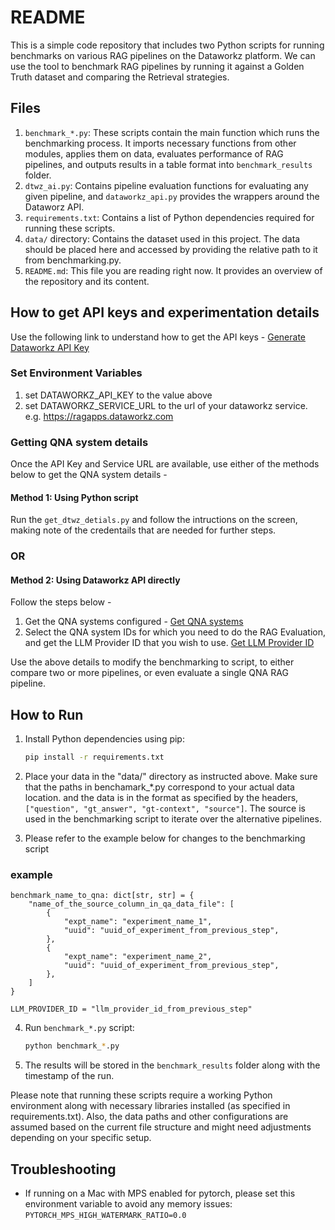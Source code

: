 # README

This is a simple code repository that includes two Python scripts for running benchmarks on various RAG pipelines on the Dataworkz platform. We can use the tool to benchmark RAG pipelines by running it against a Golden Truth dataset and comparing the Retrieval strategies. 
## Files

1. `benchmark_*.py`: These scripts contain the main function which runs the benchmarking process. It imports necessary functions from other modules, applies them on data, evaluates performance of RAG pipelines, and outputs results in a table format into `benchmark_results` folder.
2. `dtwz_ai.py`: Contains pipeline evaluation functions  for evaluating any given pipeline, and `dataworkz_api.py` provides the wrappers around the Dataworz API.
3. `requirements.txt`: Contains a list of Python dependencies required for running these scripts.
4. `data/` directory: Contains the dataset used in this project. The data should be placed here and accessed by providing the relative path to it from benchmarking.py. 
5. `README.md`: This file you are reading right now. It provides an overview of the repository and its content.

## How to get API keys and experimentation details 
Use the following link to understand how to get the API keys - [Generate Dataworkz API Key](https://docs.dataworkz.com/product-docs/api/generate-api-key-in-dataworkz)
   
### Set Environment Variables 
1. set DATAWORKZ_API_KEY to the value above
2. set DATAWORKZ_SERVICE_URL to the url of your dataworkz service. e.g. https://ragapps.dataworkz.com 

### Getting QNA system details

Once the API Key and Service URL are available, use either of the methods below to get the QNA system details - 

#### Method 1: Using Python script
Run the `get_dtwz_detials.py` and follow the intructions on the screen, making note of the credentails that are needed for further steps. 
### OR
#### Method 2: Using Dataworkz API directly
Follow the steps below - 
1. Get the QNA systems configured - [Get QNA systems](https://docs.dataworkz.com/product-docs/api#qna-v1-systems)
2. Select the QNA system IDs for which you need to do the RAG Evaluation, and get the LLM Provider ID that you wish to use. [Get LLM Provider ID](https://docs.dataworkz.com/product-docs/api#qna-v1-systems-systemid-llm-providers)

Use the above details to modify the benchmarking to script, to either compare two or more pipelines, or even evaluate a single QNA RAG pipeline. 

## How to Run

1. Install Python dependencies using pip: 
   
   ```bash
   pip install -r requirements.txt
   ```
2. Place your data in the "data/" directory as instructed above. Make sure that the paths in benchamark_*.py correspond to your actual data location. and the data is in the format as specified by the headers, `["question", "gt_answer", "gt-context", "source"]`. The source is used in the benchmarking script to iterate over the alternative pipelines.
   
3. Please refer to the example below for changes to the benchmarking script

### example
```
benchmark_name_to_qna: dict[str, str] = {
    "name_of_the_source_column_in_qa_data_file": [
        {
            "expt_name": "experiment_name_1",
            "uuid": "uuid_of_experiment_from_previous_step",
        },
        {
            "expt_name": "experiment_name_2",
            "uuid": "uuid_of_experiment_from_previous_step",
        },
    ]
}

LLM_PROVIDER_ID = "llm_provider_id_from_previous_step"
```
4. Run `benchmark_*.py` script:
   
    ```bash
    python benchmark_*.py
    ```
5. The results will be stored in the `benchmark_results` folder along with the timestamp of the run. 


Please note that running these scripts require a working Python environment along with necessary libraries installed (as specified in requirements.txt). Also, the data paths and other configurations are assumed based on the current file structure and might need adjustments depending on your specific setup.

## Troubleshooting 
* If running on a Mac with MPS enabled for pytorch, please set this environment variable to avoid any memory issues: ```PYTORCH_MPS_HIGH_WATERMARK_RATIO=0.0```
